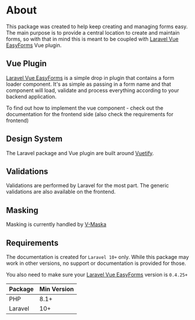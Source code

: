 # About

This package was created to help keep creating and managing forms easy. 
The main purpose is to provide a central location to create and maintain forms,
so with that in mind this is meant to be coupled with 
[Laravel Vue EasyForms](https://www.npmjs.com/package/laravel-vue-easyforms) Vue plugin.

## Vue Plugin

[Laravel Vue EasyForms](https://www.npmjs.com/package/laravel-vue-easyforms) is a simple drop in plugin that contains a
form loader component. It's as simple as passing in a form name and that component will load, validate and process
everything according to your backend application.

To find out how to implement the vue component - check out the documentation for the frontend side (also check the requirements for frontend)

## Design System

The Laravel package and Vue plugin are built around [Vuetify](https://vuetifyjs.com/).

## Validations

Validations are performed by Laravel for the most part. The generic validations are also available
on the frontend.

## Masking

Masking is currently handled by [V-Maska](https://beholdr.github.io/maska/#/) 

## Requirements

The documentation is created for `Laravel 10+` only. While this package may work in other versions, no support or
documentation is provided for those.

You also need to make sure your [Laravel Vue EasyForms](https://www.npmjs.com/package/laravel-vue-easyforms) 
version is `0.4.25+`

| Package               | Min Version  |
|:----------------------|:-------------|
| PHP                   | 8.1+         |
| Laravel               | 10+          |
